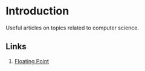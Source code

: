# Introduction
Useful articles on topics related to computer science.

## Links
1. [Floating Point](http://fabiensanglard.net/floating_point_visually_explained/index.html)
